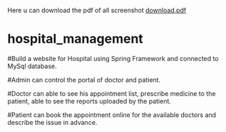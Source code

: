 Here u can download the pdf of all screenshot
[download.pdf](https://github.com/signintovikrant/hospital_management/files/6801147/upload.pdf)
# hospital_management

#Build a website for Hospital using Spring Framework and
connected to MySql database. 

#Admin can control the portal of doctor and patient. 

#Doctor can able to see his appointment list, prescribe medicine to
the patient, able to see the reports uploaded by the patient. 

#Patient can book the appointment online for the available doctors and describe the issue in advance.
